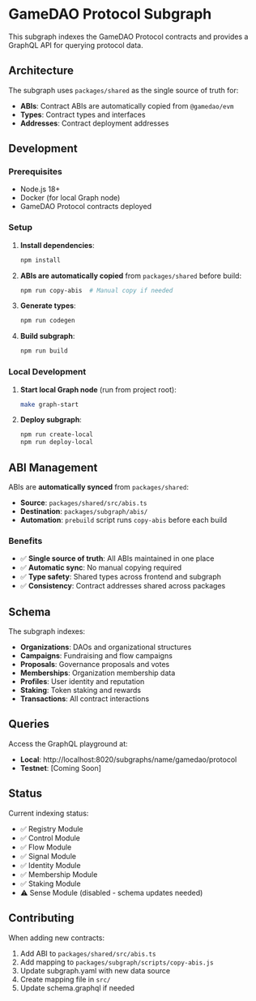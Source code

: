 # GameDAO Protocol Subgraph

This subgraph indexes the GameDAO Protocol contracts and provides a GraphQL API for querying protocol data.

## Architecture

The subgraph uses `packages/shared` as the single source of truth for:
- **ABIs**: Contract ABIs are automatically copied from `@gamedao/evm`
- **Types**: Contract types and interfaces
- **Addresses**: Contract deployment addresses

## Development

### Prerequisites

- Node.js 18+
- Docker (for local Graph node)
- GameDAO Protocol contracts deployed

### Setup

1. **Install dependencies**:
   ```bash
   npm install
   ```

2. **ABIs are automatically copied** from `packages/shared` before build:
   ```bash
   npm run copy-abis  # Manual copy if needed
   ```

3. **Generate types**:
   ```bash
   npm run codegen
   ```

4. **Build subgraph**:
   ```bash
   npm run build
   ```

### Local Development

1. **Start local Graph node** (run from project root):
   ```bash
   make graph-start
   ```

2. **Deploy subgraph**:
   ```bash
   npm run create-local
   npm run deploy-local
   ```

## ABI Management

ABIs are **automatically synced** from `packages/shared`:

- **Source**: `packages/shared/src/abis.ts`
- **Destination**: `packages/subgraph/abis/`
- **Automation**: `prebuild` script runs `copy-abis` before each build

### Benefits

- ✅ **Single source of truth**: All ABIs maintained in one place
- ✅ **Automatic sync**: No manual copying required
- ✅ **Type safety**: Shared types across frontend and subgraph
- ✅ **Consistency**: Contract addresses shared across packages

## Schema

The subgraph indexes:

- **Organizations**: DAOs and organizational structures
- **Campaigns**: Fundraising and flow campaigns
- **Proposals**: Governance proposals and votes
- **Memberships**: Organization membership data
- **Profiles**: User identity and reputation
- **Staking**: Token staking and rewards
- **Transactions**: All contract interactions

## Queries

Access the GraphQL playground at:
- **Local**: http://localhost:8020/subgraphs/name/gamedao/protocol
- **Testnet**: [Coming Soon]

## Status

Current indexing status:
- ✅ Registry Module
- ✅ Control Module
- ✅ Flow Module
- ✅ Signal Module
- ✅ Identity Module
- ✅ Membership Module
- ✅ Staking Module
- ⚠️ Sense Module (disabled - schema updates needed)

## Contributing

When adding new contracts:

1. Add ABI to `packages/shared/src/abis.ts`
2. Add mapping to `packages/subgraph/scripts/copy-abis.js`
3. Update subgraph.yaml with new data source
4. Create mapping file in `src/`
5. Update schema.graphql if needed
